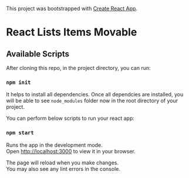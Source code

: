 This project was bootstrapped with [Create React App](https://github.com/facebook/create-react-app).

# React Lists Items Movable

## Available Scripts

After cloning this repo, in the project directory, you can run:

### `npm init`

It helps to install all dependencies.
Once all dependcies are installed, you will be able to see `node_modules` folder now in the root directory of your project.

You can perform below scripts to run your react app:

### `npm start`

Runs the app in the development mode.\
Open [http://localhost:3000](http://localhost:3000) to view it in your browser.

The page will reload when you make changes.\
You may also see any lint errors in the console.



